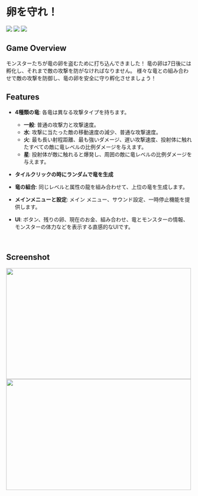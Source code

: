 # 卵を守れ！
<img src ="https://img.shields.io/badge/Windows-0078D6?style=for-the-badge&logo=windows&logoColor=white"> <img src="https://img.shields.io/badge/Unity-FFFFFF?style=for-the-badge&logo=Unity&logoColor=black"> <img src="https://img.shields.io/badge/c%23-%23239120.svg?style=for-the-badge&logo=c-sharp&logoColor=white"> 

## Game Overview

モンスターたちが竜の卵を盗むために打ち込んできました！ 竜の卵は7日後には孵化し、それまで敵の攻撃を防がなければなりません。 様々な竜との組み合わせで敵の攻撃を防御し、竜の卵を安全に守り孵化させましょう！


## Features
- **4種類の竜**: 各竜は異なる攻撃タイプを持ちます。
  - **一般**: 普通の攻撃力と攻撃速度。
  - **水**: 攻撃に当たった敵の移動速度の減少、普通な攻撃速度。
  - **火**: 最も長い射程距離、最も強いダメージ、遅い攻撃速度、投射体に触れたすべての敵に竜レベルの比例ダメージを与えます。
  - **星**: 投射体が敵に触れると爆発し、周囲の敵に竜レベルの比例ダメージを与えます。

- **タイルクリックの時にランダムで竜を生成**
  
- **竜の組合**: 同じレベルと属性の龍を組み合わせて、上位の竜を生成します。
  
- **メインメニューと設定**: メイン メニュー、サウンド設定、一時停止機能を提供します。

- **UI**: ボタン、残りの卵、現在のお金、組み合わせ、竜とモンスターの情報、モンスターの体力などを表示する直感的なUIです。

<br />

## Screenshot
<img src="https://github.com/user-attachments/assets/c7d4f561-efb4-4ab0-aae5-ac03d2e68a3b" width="500" height="300"/>
<img src="https://github.com/user-attachments/assets/4e4d38ad-7d49-436b-ab9e-5aa7e7db80f3" width="500" height="300"/>

